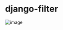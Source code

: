 # django-filter

![image](https://github.com/kemuelkesley/django-filter/assets/79339726/499872ad-969b-44b0-a149-96a563069005)

